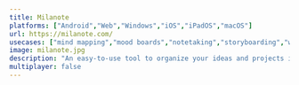 ```yaml
---
title: Milanote
platforms: ["Android","Web","Windows","iOS","iPadOS","macOS"]
url: https://milanote.com/
usecases: ["mind mapping","mood boards","notetaking","storyboarding","whiteboard"]
image: milanote.jpg
description: "An easy-to-use tool to organize your ideas and projects into visual boards."
multiplayer: false
---
```

